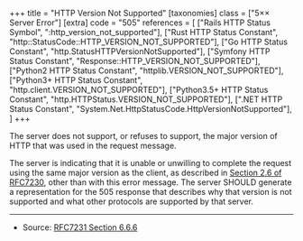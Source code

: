 +++
title = "HTTP Version Not Supported"
[taxonomies]
class = ["5&times;&times; Server Error"]
[extra]
code = "505"
references = [
    ["Rails HTTP Status Symbol", ":http_version_not_supported"],
    ["Rust HTTP Status Constant", "http::StatusCode::HTTP_VERSION_NOT_SUPPORTED"],
    ["Go HTTP Status Constant", "http.StatusHTTPVersionNotSupported"],
    ["Symfony HTTP Status Constant", "Response::HTTP_VERSION_NOT_SUPPORTED"],
    ["Python2 HTTP Status Constant", "httplib.VERSION_NOT_SUPPORTED"],
    ["Python3+ HTTP Status Constant", "http.client.VERSION_NOT_SUPPORTED"],
    ["Python3.5+ HTTP Status Constant", "http.HTTPStatus.VERSION_NOT_SUPPORTED"],
    [".NET HTTP Status Constant", "System.Net.HttpStatusCode.HttpVersionNotSupported"],
]
+++

The server does not support, or refuses to support, the major version of HTTP that was used in the request message.

The server is indicating that it is unable or unwilling to complete the request using the same major version as the client, as described in [Section 2.6 of RFC7230][2], other than with this error message. The server SHOULD generate a representation for the 505 response that describes why that version is not supported and what other protocols are supported by that server.

---

* Source: [RFC7231 Section 6.6.6][1]

[1]: <http://tools.ietf.org/html/rfc7231#section-6.6.6>
[2]: <http://tools.ietf.org/html/rfc7230#section-2.6>
